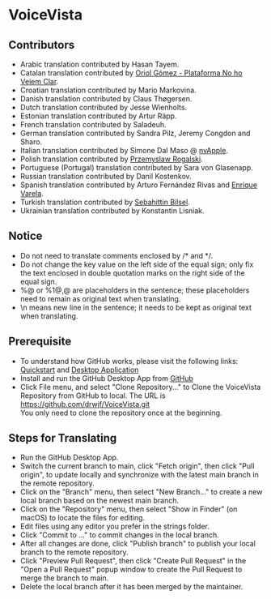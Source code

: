 # VoiceVista

## Contributors
- Arabic translation contributed by Hasan Tayem.
- Catalan translation contributed by [Oriol Gómez - Plataforma No ho Veiem Clar](https://www.nohoveiemclar.cat).
- Croatian translation contributed by Mario Markovina.
- Danish translation contributed by Claus Thøgersen.
- Dutch translation contributed by Jesse Wienholts.
- Estonian translation contributed by Artur Räpp.
- French translation contributed by Saladeuh.
- German translation contributed by Sandra Pilz, Jeremy Congdon and Sharo.
- Italian translation contributed by Simone Dal Maso @ [nvApple](https://nvapple.it).
- Polish translation contributed by [Przemyslaw Rogalski](https://twitter.com/Rogalenko).
- Portuguese (Portugal) translation contributed by Sara von Glasenapp. 
- Russian translation contributed by Danil Kostenkov.
- Spanish translation contributed by Arturo Fernández Rivas and [Enrique Varela](https://about.me/enriquevarela).
- Turkish translation contributed by [Sebahittin Bilsel](https://twitter.com/sebahittinbilse).
- Ukrainian translation contributed by Konstantin Lisniak.

## Notice
- Do not need to translate comments enclosed by /* and */.
- Do not change the key value on the left side of the equal sign; only fix the text enclosed in double quotation marks on the right side of the equal sign.
- %@ or %1$@, %2$@ are placeholders in the sentence; these placeholders need to remain as original text when translating.
- \n means new line in the sentence; it needs to be kept as original text when translating.

## Prerequisite
- To understand how GitHub works, please visit the following links: [Quickstart](https://docs.github.com/en/get-started/quickstart/hello-world) and [Desktop Application](https://docs.github.com/en/desktop/overview/getting-started-with-github-desktop)
- Install and run the GitHub Desktop App from [GitHub](https://desktop.github.com)
- Click File menu, and select "Clone Repository..." to Clone the VoiceVista Repository from GitHub to local. The URL is https://github.com/drwjf/VoiceVista.git  
  You only need to clone the repository once at the beginning.

## Steps for Translating
- Run the GitHub Desktop App.
- Switch the current branch to main, click "Fetch origin", then click "Pull origin", to update locally and synchronize with the latest main branch in the remote repository.
- Click on the "Branch" menu, then select "New Branch..." to create a new local branch based on the newest main branch. 
- Click on the "Repository" menu, then select "Show in Finder" (on macOS) to locate the files for editing.
- Edit files using any editor you prefer in the strings folder.
- Click "Commit to ..." to commit changes in the local branch.
- After all changes are done, click "Publish branch" to publish your local branch to the remote repository.
- Click "Preview Pull Request", then click "Create Pull Request" in the "Open a Pull Request" popup window to create the Pull Request to merge the branch to main.
- Delete the local branch after it has been merged by the maintainer.
